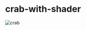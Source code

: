 # crab-with-shader

![crab](https://user-images.githubusercontent.com/13643473/227599070-074b37c7-b1d3-4865-8d72-7142766a2371.png)
